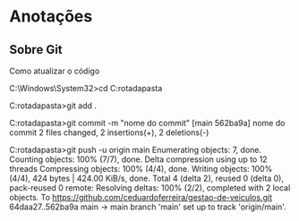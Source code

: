 # Anotações

## Sobre Git
Como atualizar o código

C:\Windows\System32>cd C:rotadapasta

C:rotadapasta>git add .

C:rotadapasta>git commit -m "nome do commit"
[main 562ba9a] nome do commit
 2 files changed, 2 insertions(+), 2 deletions(-)

C:rotadapasta>git push -u origin main
Enumerating objects: 7, done.
Counting objects: 100% (7/7), done.
Delta compression using up to 12 threads
Compressing objects: 100% (4/4), done.
Writing objects: 100% (4/4), 424 bytes | 424.00 KiB/s, done.
Total 4 (delta 2), reused 0 (delta 0), pack-reused 0
remote: Resolving deltas: 100% (2/2), completed with 2 local objects.
To https://github.com/ceduardoferreira/gestao-de-veiculos.git
   64daa27..562ba9a  main -> main
branch 'main' set up to track 'origin/main'.